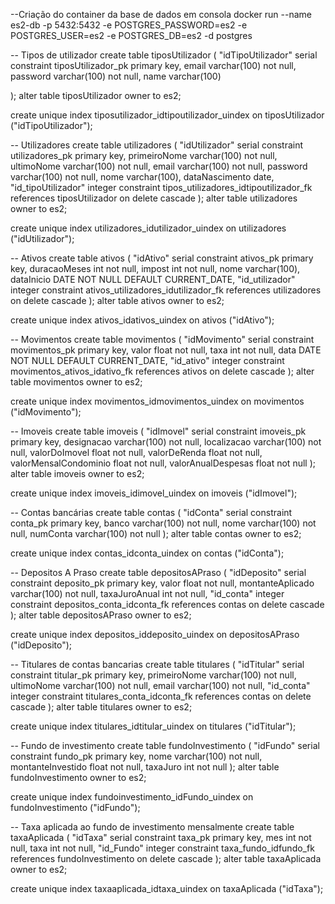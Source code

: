 --Criação do container da base de dados em consola
docker run --name es2-db -p 5432:5432 -e POSTGRES_PASSWORD=es2 -e POSTGRES_USER=es2 -e POSTGRES_DB=es2 -d postgres

-- Tipos de utilizador
create table tiposUtilizador
(
    "idTipoUtilizador" serial
        constraint tiposUtilizador_pk
        primary key,
    email varchar(100) not null,
    password varchar(100) not null,
    name varchar(100)
    
);
alter table tiposUtilizador owner to es2;

create unique index tiposutilizador_idtipoutilizador_uindex
    on tiposUtilizador ("idTipoUtilizador");

-- Utilizadores
create table utilizadores
(
    "idUtilizador" serial
        constraint utilizadores_pk
        primary key,
    primeiroNome varchar(100) not null,
    ultimoNome varchar(100) not null,
    email varchar(100) not null,
    password varchar(100) not null,
    nome varchar(100),
    dataNascimento date,
    "id_tipoUtilizador" integer
        constraint tipos_utilizadores_idtipoutilizador_fk
        references tiposUtilizador
        on delete cascade
);
alter table utilizadores owner to es2;

create unique index utilizadores_idutilizador_uindex
    on utilizadores ("idUtilizador");

-- Ativos
create table ativos
(
    "idAtivo" serial
        constraint ativos_pk
        primary key,
    duracaoMeses int not null,
    impost int not null,
    nome varchar(100),
    dataInicio DATE NOT NULL DEFAULT CURRENT_DATE,
    "id_utilizador" integer
        constraint ativos_utilizadores_idutilizador_fk
        references utilizadores
        on delete cascade
);
alter table ativos owner to es2;

create unique index ativos_idativos_uindex
    on ativos ("idAtivo");


-- Movimentos
create table movimentos
(
    "idMovimento" serial
        constraint movimentos_pk
        primary key,
    valor float not null,
    taxa int not null,
    data DATE NOT NULL DEFAULT CURRENT_DATE,
    "id_ativo" integer
        constraint movimentos_ativos_idativo_fk
        references ativos
        on delete cascade
);
alter table movimentos owner to es2;

create unique index movimentos_idmovimentos_uindex
    on movimentos ("idMovimento");



-- Imoveis
create table imoveis
(
    "idImovel" serial
        constraint imoveis_pk
        primary key,
    designacao varchar(100) not null,
    localizacao varchar(100) not null,
    valorDoImovel float not null,
    valorDeRenda float not null,
    valorMensalCondominio float not null,
    valorAnualDespesas float not null
);
alter table imoveis owner to es2;

create unique index imoveis_idimovel_uindex
    on imoveis ("idImovel");


-- Contas bancárias
create table contas
(
    "idConta" serial
        constraint conta_pk
        primary key,
    banco varchar(100) not null,
    nome varchar(100) not null,
    numConta varchar(100) not null
);
alter table contas owner to es2;

create unique index contas_idconta_uindex
    on contas ("idConta");


-- Depositos A Praso
create table depositosAPraso
(
    "idDeposito" serial
        constraint deposito_pk
        primary key,
    valor float not null,
    montanteAplicado varchar(100) not null,
    taxaJuroAnual int not null,
    "id_conta" integer
        constraint depositos_conta_idconta_fk
            references contas
            on delete cascade
);
alter table depositosAPraso owner to es2;

create unique index depositos_iddeposito_uindex
    on depositosAPraso ("idDeposito");


-- Titulares de contas bancarias
create table titulares
(
    "idTitular" serial
        constraint titular_pk
            primary key,
    primeiroNome varchar(100) not null,
    ultimoNome varchar(100) not null,
    email varchar(100) not null,
    "id_conta" integer
        constraint titulares_conta_idconta_fk
            references contas
            on delete cascade
);
alter table titulares owner to es2;

create unique index titulares_idtitular_uindex
    on titulares ("idTitular");


-- Fundo de investimento
create table fundoInvestimento
(
    "idFundo" serial
        constraint fundo_pk
            primary key,
    nome varchar(100) not null,
    montanteInvestido float not null,
    taxaJuro int not null
);
alter table fundoInvestimento owner to es2;

create unique index fundoinvestimento_idFundo_uindex
    on fundoInvestimento ("idFundo");


-- Taxa aplicada ao fundo de investimento mensalmente
create table taxaAplicada
(
    "idTaxa" serial
        constraint taxa_pk
            primary key,
    mes int not null,
    taxa int not null,
    "id_Fundo" integer
        constraint taxa_fundo_idfundo_fk
            references fundoInvestimento
            on delete cascade
);
alter table taxaAplicada owner to es2;

create unique index taxaaplicada_idtaxa_uindex
    on taxaAplicada ("idTaxa");
